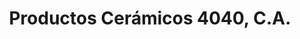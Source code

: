 ---
title: "Productos Cerámicos 4040, C.A."
url: /guatire/productos-ceramicos-4040-c-a/
shop: Raumausstattung
---